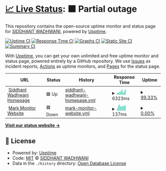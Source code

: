# [📈 Live Status](https://siddhantw.github.io/siddhantw.github.io): <!--live status--> **🟧 Partial outage**

This repository contains the open-source uptime monitor and status page for [SIDDHANT WADHWANI](https://siddhantwadhwani.com), powered by [Upptime](https://github.com/upptime/upptime).

[![Uptime CI](https://github.com/siddhantw/siddhantw.github.io/workflows/Uptime%20CI/badge.svg)](https://github.com/siddhantw/siddhantw.github.io/actions?query=workflow%3A%22Uptime+CI%22)
[![Response Time CI](https://github.com/siddhantw/siddhantw.github.io/workflows/Response%20Time%20CI/badge.svg)](https://github.com/siddhantw/siddhantw.github.io/actions?query=workflow%3A%22Response+Time+CI%22)
[![Graphs CI](https://github.com/siddhantw/siddhantw.github.io/workflows/Graphs%20CI/badge.svg)](https://github.com/siddhantw/siddhantw.github.io/actions?query=workflow%3A%22Graphs+CI%22)
[![Static Site CI](https://github.com/siddhantw/siddhantw.github.io/workflows/Static%20Site%20CI/badge.svg)](https://github.com/siddhantw/siddhantw.github.io/actions?query=workflow%3A%22Static+Site+CI%22)
[![Summary CI](https://github.com/siddhantw/siddhantw.github.io/workflows/Summary%20CI/badge.svg)](https://github.com/siddhantw/siddhantw.github.io/actions?query=workflow%3A%22Summary+CI%22)

With [Upptime](https://upptime.js.org), you can get your own unlimited and free uptime monitor and status page, powered entirely by a GitHub repository. We use [Issues](https://github.com/siddhantw/siddhantw.github.io/issues) as incident reports, [Actions](https://github.com/siddhantw/siddhantw.github.io/actions) as uptime monitors, and [Pages](https://siddhantw.github.io/siddhantw.github.io) for the status page.

<!--start: status pages-->
<!-- This summary is generated by Upptime (https://github.com/upptime/upptime) -->
<!-- Do not edit this manually, your changes will be overwritten -->
<!-- prettier-ignore -->
| URL | Status | History | Response Time | Uptime |
| --- | ------ | ------- | ------------- | ------ |
| <img alt="" src="https://icons.duckduckgo.com/ip3/siddhantwadhwani.com.ico" height="13"> [Siddhant Wadhwani Homepage](https://siddhantwadhwani.com) | 🟩 Up | [siddhant-wadhwani-homepage.yml](https://github.com/siddhantw/siddhantw.github.io/commits/HEAD/history/siddhant-wadhwani-homepage.yml) | <details><summary><img alt="Response time graph" src="./graphs/siddhant-wadhwani-homepage/response-time-week.png" height="20"> 6323ms</summary><br><a href="https://siddhantw.github.io/siddhantw.github.io/history/siddhant-wadhwani-homepage"><img alt="Response time 4743" src="https://img.shields.io/endpoint?url=https%3A%2F%2Fraw.githubusercontent.com%2Fsiddhantw%2Fsiddhantw.github.io%2FHEAD%2Fapi%2Fsiddhant-wadhwani-homepage%2Fresponse-time.json"></a><br><a href="https://siddhantw.github.io/siddhantw.github.io/history/siddhant-wadhwani-homepage"><img alt="24-hour response time 3284" src="https://img.shields.io/endpoint?url=https%3A%2F%2Fraw.githubusercontent.com%2Fsiddhantw%2Fsiddhantw.github.io%2FHEAD%2Fapi%2Fsiddhant-wadhwani-homepage%2Fresponse-time-day.json"></a><br><a href="https://siddhantw.github.io/siddhantw.github.io/history/siddhant-wadhwani-homepage"><img alt="7-day response time 6323" src="https://img.shields.io/endpoint?url=https%3A%2F%2Fraw.githubusercontent.com%2Fsiddhantw%2Fsiddhantw.github.io%2FHEAD%2Fapi%2Fsiddhant-wadhwani-homepage%2Fresponse-time-week.json"></a><br><a href="https://siddhantw.github.io/siddhantw.github.io/history/siddhant-wadhwani-homepage"><img alt="30-day response time 6349" src="https://img.shields.io/endpoint?url=https%3A%2F%2Fraw.githubusercontent.com%2Fsiddhantw%2Fsiddhantw.github.io%2FHEAD%2Fapi%2Fsiddhant-wadhwani-homepage%2Fresponse-time-month.json"></a><br><a href="https://siddhantw.github.io/siddhantw.github.io/history/siddhant-wadhwani-homepage"><img alt="1-year response time 4743" src="https://img.shields.io/endpoint?url=https%3A%2F%2Fraw.githubusercontent.com%2Fsiddhantw%2Fsiddhantw.github.io%2FHEAD%2Fapi%2Fsiddhant-wadhwani-homepage%2Fresponse-time-year.json"></a></details> | <details><summary><a href="https://siddhantw.github.io/siddhantw.github.io/history/siddhant-wadhwani-homepage">99.33%</a></summary><a href="https://siddhantw.github.io/siddhantw.github.io/history/siddhant-wadhwani-homepage"><img alt="All-time uptime 88.61%" src="https://img.shields.io/endpoint?url=https%3A%2F%2Fraw.githubusercontent.com%2Fsiddhantw%2Fsiddhantw.github.io%2FHEAD%2Fapi%2Fsiddhant-wadhwani-homepage%2Fuptime.json"></a><br><a href="https://siddhantw.github.io/siddhantw.github.io/history/siddhant-wadhwani-homepage"><img alt="24-hour uptime 97.95%" src="https://img.shields.io/endpoint?url=https%3A%2F%2Fraw.githubusercontent.com%2Fsiddhantw%2Fsiddhantw.github.io%2FHEAD%2Fapi%2Fsiddhant-wadhwani-homepage%2Fuptime-day.json"></a><br><a href="https://siddhantw.github.io/siddhantw.github.io/history/siddhant-wadhwani-homepage"><img alt="7-day uptime 99.33%" src="https://img.shields.io/endpoint?url=https%3A%2F%2Fraw.githubusercontent.com%2Fsiddhantw%2Fsiddhantw.github.io%2FHEAD%2Fapi%2Fsiddhant-wadhwani-homepage%2Fuptime-week.json"></a><br><a href="https://siddhantw.github.io/siddhantw.github.io/history/siddhant-wadhwani-homepage"><img alt="30-day uptime 99.77%" src="https://img.shields.io/endpoint?url=https%3A%2F%2Fraw.githubusercontent.com%2Fsiddhantw%2Fsiddhantw.github.io%2FHEAD%2Fapi%2Fsiddhant-wadhwani-homepage%2Fuptime-month.json"></a><br><a href="https://siddhantw.github.io/siddhantw.github.io/history/siddhant-wadhwani-homepage"><img alt="1-year uptime 88.61%" src="https://img.shields.io/endpoint?url=https%3A%2F%2Fraw.githubusercontent.com%2Fsiddhantw%2Fsiddhantw.github.io%2FHEAD%2Fapi%2Fsiddhant-wadhwani-homepage%2Fuptime-year.json"></a></details>
| <img alt="" src="https://icons.duckduckgo.com/ip3/markmonitor.com.ico" height="13"> [Mark Monitor Website](https://markmonitor.com) | 🟥 Down | [mark-monitor-website.yml](https://github.com/siddhantw/siddhantw.github.io/commits/HEAD/history/mark-monitor-website.yml) | <details><summary><img alt="Response time graph" src="./graphs/mark-monitor-website/response-time-week.png" height="20"> 137ms</summary><br><a href="https://siddhantw.github.io/siddhantw.github.io/history/mark-monitor-website"><img alt="Response time 123" src="https://img.shields.io/endpoint?url=https%3A%2F%2Fraw.githubusercontent.com%2Fsiddhantw%2Fsiddhantw.github.io%2FHEAD%2Fapi%2Fmark-monitor-website%2Fresponse-time.json"></a><br><a href="https://siddhantw.github.io/siddhantw.github.io/history/mark-monitor-website"><img alt="24-hour response time 116" src="https://img.shields.io/endpoint?url=https%3A%2F%2Fraw.githubusercontent.com%2Fsiddhantw%2Fsiddhantw.github.io%2FHEAD%2Fapi%2Fmark-monitor-website%2Fresponse-time-day.json"></a><br><a href="https://siddhantw.github.io/siddhantw.github.io/history/mark-monitor-website"><img alt="7-day response time 137" src="https://img.shields.io/endpoint?url=https%3A%2F%2Fraw.githubusercontent.com%2Fsiddhantw%2Fsiddhantw.github.io%2FHEAD%2Fapi%2Fmark-monitor-website%2Fresponse-time-week.json"></a><br><a href="https://siddhantw.github.io/siddhantw.github.io/history/mark-monitor-website"><img alt="30-day response time 134" src="https://img.shields.io/endpoint?url=https%3A%2F%2Fraw.githubusercontent.com%2Fsiddhantw%2Fsiddhantw.github.io%2FHEAD%2Fapi%2Fmark-monitor-website%2Fresponse-time-month.json"></a><br><a href="https://siddhantw.github.io/siddhantw.github.io/history/mark-monitor-website"><img alt="1-year response time 123" src="https://img.shields.io/endpoint?url=https%3A%2F%2Fraw.githubusercontent.com%2Fsiddhantw%2Fsiddhantw.github.io%2FHEAD%2Fapi%2Fmark-monitor-website%2Fresponse-time-year.json"></a></details> | <details><summary><a href="https://siddhantw.github.io/siddhantw.github.io/history/mark-monitor-website">0.00%</a></summary><a href="https://siddhantw.github.io/siddhantw.github.io/history/mark-monitor-website"><img alt="All-time uptime 0.00%" src="https://img.shields.io/endpoint?url=https%3A%2F%2Fraw.githubusercontent.com%2Fsiddhantw%2Fsiddhantw.github.io%2FHEAD%2Fapi%2Fmark-monitor-website%2Fuptime.json"></a><br><a href="https://siddhantw.github.io/siddhantw.github.io/history/mark-monitor-website"><img alt="24-hour uptime 0.00%" src="https://img.shields.io/endpoint?url=https%3A%2F%2Fraw.githubusercontent.com%2Fsiddhantw%2Fsiddhantw.github.io%2FHEAD%2Fapi%2Fmark-monitor-website%2Fuptime-day.json"></a><br><a href="https://siddhantw.github.io/siddhantw.github.io/history/mark-monitor-website"><img alt="7-day uptime 0.00%" src="https://img.shields.io/endpoint?url=https%3A%2F%2Fraw.githubusercontent.com%2Fsiddhantw%2Fsiddhantw.github.io%2FHEAD%2Fapi%2Fmark-monitor-website%2Fuptime-week.json"></a><br><a href="https://siddhantw.github.io/siddhantw.github.io/history/mark-monitor-website"><img alt="30-day uptime 0.00%" src="https://img.shields.io/endpoint?url=https%3A%2F%2Fraw.githubusercontent.com%2Fsiddhantw%2Fsiddhantw.github.io%2FHEAD%2Fapi%2Fmark-monitor-website%2Fuptime-month.json"></a><br><a href="https://siddhantw.github.io/siddhantw.github.io/history/mark-monitor-website"><img alt="1-year uptime 0.00%" src="https://img.shields.io/endpoint?url=https%3A%2F%2Fraw.githubusercontent.com%2Fsiddhantw%2Fsiddhantw.github.io%2FHEAD%2Fapi%2Fmark-monitor-website%2Fuptime-year.json"></a></details>

<!--end: status pages-->

[**Visit our status website →**](https://siddhantw.github.io/siddhantw.github.io)

## 📄 License

- Powered by: [Upptime](https://github.com/upptime/upptime)
- Code: [MIT](./LICENSE) © [SIDDHANT WADHWANI](https://siddhantwadhwani.com)
- Data in the `./history` directory: [Open Database License](https://opendatacommons.org/licenses/odbl/1-0/)
